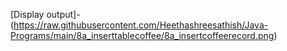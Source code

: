 
[Display output]-(https://raw.githubusercontent.com/Heethashreesathish/Java-Programs/main/8a_inserttablecoffee/8a_insertcoffeerecord.png)
